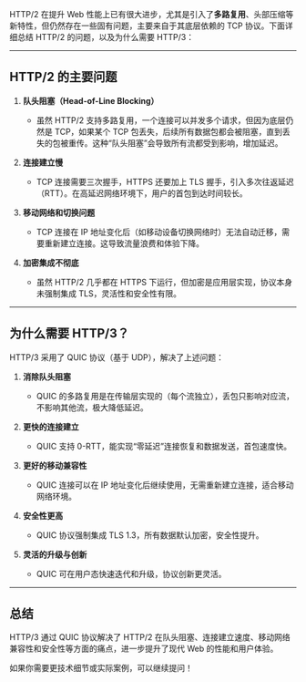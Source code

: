 HTTP/2 在提升 Web 性能上已有很大进步，尤其是引入了**多路复用**、头部压缩等新特性，但仍然存在一些固有问题，主要来自于其底层依赖的 TCP 协议。下面详细总结 HTTP/2 的问题，以及为什么需要 HTTP/3：

---

## HTTP/2 的主要问题

1. **队头阻塞（Head-of-Line Blocking）**
   - 虽然 HTTP/2 支持多路复用，一个连接可以并发多个请求，但因为底层仍然是 TCP，如果某个 TCP 包丢失，后续所有数据包都会被阻塞，直到丢失的包被重传。这种“队头阻塞”会导致所有流都受到影响，增加延迟。

2. **连接建立慢**
   - TCP 连接需要三次握手，HTTPS 还要加上 TLS 握手，引入多次往返延迟（RTT）。在高延迟网络环境下，用户的首包到达时间较长。

3. **移动网络和切换问题**
   - TCP 连接在 IP 地址变化后（如移动设备切换网络时）无法自动迁移，需要重新建立连接。这导致流量浪费和体验下降。

4. **加密集成不彻底**
   - 虽然 HTTP/2 几乎都在 HTTPS 下运行，但加密是应用层实现，协议本身未强制集成 TLS，灵活性和安全性有限。

---

## 为什么需要 HTTP/3？

HTTP/3 采用了 QUIC 协议（基于 UDP），解决了上述问题：

1. **消除队头阻塞**
   - QUIC 的多路复用是在传输层实现的（每个流独立），丢包只影响对应流，不影响其他流，极大降低延迟。

2. **更快的连接建立**
   - QUIC 支持 0-RTT，能实现“零延迟”连接恢复和数据发送，首包速度快。

3. **更好的移动兼容性**
   - QUIC 连接可以在 IP 地址变化后继续使用，无需重新建立连接，适合移动网络环境。

4. **安全性更高**
   - QUIC 协议强制集成 TLS 1.3，所有数据默认加密，安全性提升。

5. **灵活的升级与创新**
   - QUIC 可在用户态快速迭代和升级，协议创新更灵活。

---

## 总结

HTTP/3 通过 QUIC 协议解决了 HTTP/2 在队头阻塞、连接建立速度、移动网络兼容性和安全性等方面的痛点，进一步提升了现代 Web 的性能和用户体验。

如果你需要更技术细节或实际案例，可以继续提问！